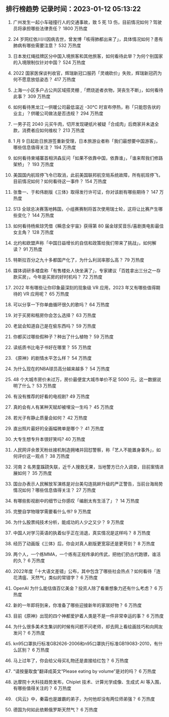 
## 排行榜趋势 记录时间：2023-01-12 05:13:22
  
  1. 广州发生一起小车碰撞行人的交通事故，致 5 死 13 伤，目前情况如何？驾驶员将承担哪些法律责任？ 1800 万热度
    
  2. 24 岁网红依川川因病去世，曾发博「咳得肺都出来了」，具体情况如何？患有肺病有哪些需要注意？ 532 万热度
    
  3. 日本发红绳挂牌区分中国入境旅客和其他旅客，如何看待此举？为何个别国家的入境限制仅针对中国？ 524 万热度
    
  4. 2022 国家医保谈判收官，辉瑞新冠口服药「灵魂砍价」失败，辉瑞新冠药为何不愿意放低姿态？ 417 万热度
    
  5. 上海一小区多户占公共区域搭灵棚 ,「燃烧逝者衣物，哭丧生不断」，如何看待此事？ 309 万热度
    
  6. 如何看待黑龙江一供暖公司最低温近 -30℃ 时宣布停热，称「只能怨告状的业主」？供暖公司做法是否违规？ 294 万热度
    
  7. 一男子花 2040 元买牛肉，切开发现硬纸片被疑「合成肉」后商家并未退全款，消费者应如何维权？ 213 万热度
    
  8. 1 月 9 日起赴日旅游签重新受理，日本旅游业者称「我们最想要中国游客」，哪些信息值得关注？ 194 万热度
    
  9. 如何看待柬埔寨首相洪森反问「如果不依靠中国，依靠谁」，「谁来帮我们修路架桥」？ 193 万热度
    
  10. 美国国内航班停飞令已取消，此前美国联邦航空局系统故障，所有航班停飞，目前情况如何？如何看待这一事件？ 154 万热度
    
  11. 张鲁一、于和伟剧版《三体》取得发行许可证，你对该剧有哪些期待？ 147 万热度
    
  12. S13 全球总决赛落地韩国，小组赛赛制将首次使用瑞士轮，这将让比赛产生哪些变化？ 144 万热度
    
  13. 如何看待杨紫琼凭借《瞬息全宇宙》获得第 80 届金球奖音乐/喜剧类电影最佳女主角？ 128 万热度
    
  14. 北约和欧盟声称「中国日益增长的自信和政策给我们带来了挑战」，如何解读？ 91 万热度
    
  15. 特斯拉百分之九十多都国产化了，为什么利润率那么高？ 79 万热度
    
  16. 媒体调研多楼盘称「有售楼处人快坐满了」，专家建议「百姓拿出三分之一存款买房」，今年是买房的好时机吗？ 72 万热度
    
  17. 2022 年有哪些让你印象最深刻的现象级 VR 应用，2023 年又有哪些值得期待的 VR 应用呢？ 65 万热度
    
  18. 可以分享一下你单曲循环很久的歌吗？ 64 万热度
    
  19. 对于买房和租房你会怎么选择？ 63 万热度
    
  20. 老鼠会知道自己是在偷东西吗？ 59 万热度
    
  21. 你都买过哪些假种子？种出了什么植物？ 59 万热度
    
  22. 读纸质书比电子书好在哪里？ 55 万热度
    
  23. 《原神》的剧情水平怎么样？ 54 万热度
    
  24. 为什么现在的NBA球员高分越来越多？ 54 万热度
    
  25. 48 个大城市房价未过万，房价最便宜大城市单价不足 5000 元，这一数据说明了什么？ 53 万热度
    
  26. 有没有推荐的好看的电视剧? 49 万热度
    
  27. 真的会有人有某种天赋却被埋没一生吗？ 45 万热度
    
  28. 若光子有静止质量会如何？ 42 万热度
    
  29. 直出照片最好的全画幅微单是哪个？ 41 万热度
    
  30. 大专生想专升本很好笑吗? 40 万热度
    
  31. 人民网评余景天粉丝接机制造拥堵并回怼警察，称「艺人不能置身事外」，如何评价这一观点？ 38 万热度
    
  32. 河南 2 名男童蹊跷失联，近千人搜救无果，当地警方已介入调查，目前案情进展如何？ 35 万热度
    
  33. 国台办表示人民解放军演练是对台美勾连挑衅升级的严正警告，当前台海局势情况如何？哪些信息值得关注？ 27 万热度
    
  34. 有哪些影视剧中的细节让你感叹「编剧太有生活了」？ 14 万热度
    
  35. 完整自学物理学需要看什么书? 9 万热度
    
  36. 为什么股票纯技术分析，能成功的人少之又少？ 9 万热度
    
  37. 中国人对学习英语的执着似乎正在消退，真实情况是这样吗？ 8 万热度
    
  38. 经历了动画版《三体》后，你会对真人剧版更宽容还是更苛刻？ 8 万热度
    
  39. 两个人，一个练MMA，一个练有正规传承的传武，把他们扔古代跑镖，谁活的久？ 6 万热度
    
  40. 2022年度「十大语文差错」公布，其中包含了哪些社会热点？如何看待「连花清瘟、天然气」类似的常错字？ 6 万热度
    
  41. OpenAI 为什么能估值百亿美金？投资人除了看重想象力还有什么考虑？ 6 万热度
    
  42. 新的一年即将到来，你准备了哪些迎接新年的家居好物？ 6 万热度
    
  43. 目前《原神》出现的四个神都爱护着人类是不是一件非常幸运的事？ 6 万热度
    
  44. 为什么很多美术生集训的时候有问题不问老师，却去网上看绘画技巧和向网友发问？ 6 万热度
    
  45. kn95口罩执行标准GB2626-2006和n95口罩执行标准GB19083-2010，有什么区别？ 6 万热度
    
  46. 马上过年了，你会给父母买礼物还是直接给红包？ 6 万热度
    
  47. “请按量取食”翻译成英文“Please eating by volume”是对的吗？ 6 万热度
    
  48. 达摩院十大科技趋势发布，Chiplet 技术、计算光学成像、生成式 AI 等入围，有哪些值得关注的？ 6 万热度
    
  49. 《风云》中，秦霜也是雄霸的弟子，为何他却没有两位师弟强？ 6 万热度
    
  50. 德国为何如此依赖俄罗斯天然气？ 6 万热度
    